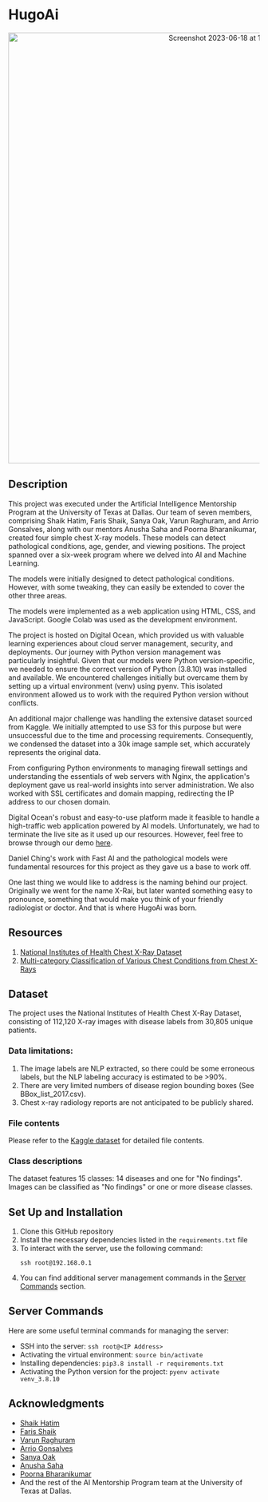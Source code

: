 # HugoAi

<p align="center">
  <img width="863" alt="Screenshot 2023-06-18 at 19 43 24" src="https://github.com/Hteam121/HugoAi/assets/85576231/88412901-9244-43a8-9cf9-581b19425fb8">
</p>


## Description
This project was executed under the Artificial Intelligence Mentorship Program at the University of Texas at Dallas. Our team of seven members, comprising Shaik Hatim, Faris Shaik, Sanya Oak, Varun Raghuram, and Arrio Gonsalves, along with our mentors Anusha Saha and Poorna Bharanikumar, created four simple chest X-ray models. These models can detect pathological conditions, age, gender, and viewing positions. The project spanned over a six-week program where we delved into AI and Machine Learning.

The models were initially designed to detect pathological conditions. However, with some tweaking, they can easily be extended to cover the other three areas. 

The models were implemented as a web application using HTML, CSS, and JavaScript. Google Colab was used as the development environment.

The project is hosted on Digital Ocean, which provided us with valuable learning experiences about cloud server management, security, and deployments. Our journey with Python version management was particularly insightful. Given that our models were Python version-specific, we needed to ensure the correct version of Python (3.8.10) was installed and available. We encountered challenges initially but overcame them by setting up a virtual environment (venv) using pyenv. This isolated environment allowed us to work with the required Python version without conflicts.

An additional major challenge was handling the extensive dataset sourced from Kaggle. We initially attempted to use S3 for this purpose but were unsuccessful due to the time and processing requirements. Consequently, we condensed the dataset into a 30k image sample set, which accurately represents the original data.

From configuring Python environments to managing firewall settings and understanding the essentials of web servers with Nginx, the application's deployment gave us real-world insights into server administration. We also worked with SSL certificates and domain mapping, redirecting the IP address to our chosen domain.

Digital Ocean's robust and easy-to-use platform made it feasible to handle a high-traffic web application powered by AI models. Unfortunately, we had to terminate the live site as it used up our resources. However, feel free to browse through our demo [here]().

Daniel Ching's work with Fast AI and the pathological models were fundamental resources for this project as they gave us a base to work off.

One last thing we would like to address is the naming behind our project. Originally we went for the name X-Rai, but later wanted something easy to pronounce, something that would make you think of your friendly radiologist or doctor. And that is where HugoAi was born.

## Resources
1. [National Institutes of Health Chest X-Ray Dataset](https://www.kaggle.com/datasets/nih-chest-xrays/data)
2. [Multi-category Classification of Various Chest Conditions from Chest X-Rays](https://towardsdatascience.com/multi-category-classification-of-various-chest-conditions-from-chest-x-rays-1d6428522997)

## Dataset
The project uses the National Institutes of Health Chest X-Ray Dataset, consisting of 112,120 X-ray images with disease labels from 30,805 unique patients. 

### Data limitations:
1. The image labels are NLP extracted, so there could be some erroneous labels, but the NLP labeling accuracy is estimated to be >90%.
2. There are very limited numbers of disease region bounding boxes (See BBox_list_2017.csv).
3. Chest x-ray radiology reports are not anticipated to be publicly shared. 

### File contents
Please refer to the [Kaggle dataset](https://www.kaggle.com/datasets/nih-chest-xrays/data) for detailed file contents.

### Class descriptions
The dataset features 15 classes: 14 diseases and one for "No findings". Images can be classified as "No findings" or one or more disease classes. 

## Set Up and Installation
1. Clone this GitHub repository
2. Install the necessary dependencies listed in the `requirements.txt` file
3. To interact with the server, use the following command:
    ```
    ssh root@192.168.0.1
    ```
4. You can find additional server management commands in the [Server Commands](#server-commands) section.

## Server Commands
Here are some useful terminal commands for managing the server:
- SSH into the server: `ssh root@<IP Address>`
- Activating the virtual environment: `source bin/activate`
- Installing dependencies: `pip3.8 install -r requirements.txt`
- Activating the Python version for the project: `pyenv activate venv_3.8.10`

## Acknowledgments
- [Shaik Hatim](https://www.linkedin.com/in/shaik-hatim/)
- [Faris Shaik](https://www.linkedin.com/in/farisshaik/)
- [Varun Raghuram](https://www.linkedin.com/in/varun-raghuram-2a7822201/)
- [Arrio Gonsalves](https://www.linkedin.com/in/adgarrio/)
- [Sanya Oak](https://www.linkedin.com/in/sanyaoak/)
- [Anusha Saha](https://www.linkedin.com/in/anushasaha/)
- [Poorna Bharanikumar](https://www.linkedin.com/in/poorna-bharanikumar/)
- And the rest of the AI Mentorship Program team at the University of Texas at Dallas.

